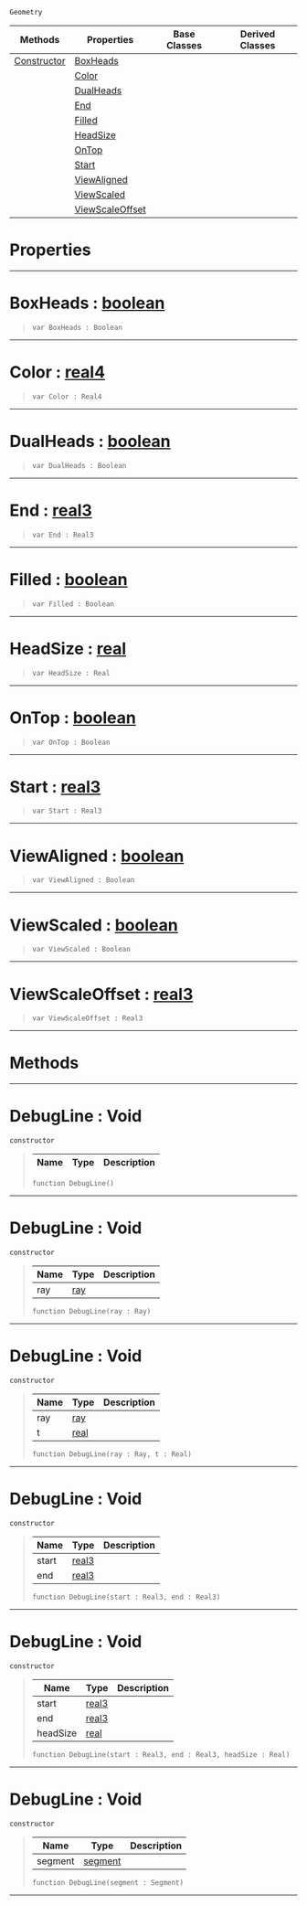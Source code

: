  `Geometry`

|Methods|Properties|Base Classes|Derived Classes|
|---|---|---|---|
|[ Constructor](https://github.com/zeroengineteam/ZeroDocs/blob/master/code_reference/class_reference/debugline.markdown#debugline-void)|[ BoxHeads](https://github.com/zeroengineteam/ZeroDocs/blob/master/code_reference/class_reference/debugline.markdown#boxheads-zero-engine-doc)| | |
| |[ Color](https://github.com/zeroengineteam/ZeroDocs/blob/master/code_reference/class_reference/debugline.markdown#color-zero-engine-docume)| | |
| |[ DualHeads](https://github.com/zeroengineteam/ZeroDocs/blob/master/code_reference/class_reference/debugline.markdown#dualheads-zero-engine-do)| | |
| |[ End](https://github.com/zeroengineteam/ZeroDocs/blob/master/code_reference/class_reference/debugline.markdown#end-zero-engine-document)| | |
| |[ Filled](https://github.com/zeroengineteam/ZeroDocs/blob/master/code_reference/class_reference/debugline.markdown#filled-zero-engine-docum)| | |
| |[ HeadSize](https://github.com/zeroengineteam/ZeroDocs/blob/master/code_reference/class_reference/debugline.markdown#headsize-zero-engine-doc)| | |
| |[ OnTop](https://github.com/zeroengineteam/ZeroDocs/blob/master/code_reference/class_reference/debugline.markdown#ontop-zero-engine-docume)| | |
| |[ Start](https://github.com/zeroengineteam/ZeroDocs/blob/master/code_reference/class_reference/debugline.markdown#start-zero-engine-docume)| | |
| |[ ViewAligned](https://github.com/zeroengineteam/ZeroDocs/blob/master/code_reference/class_reference/debugline.markdown#viewaligned-zero-engine)| | |
| |[ ViewScaled](https://github.com/zeroengineteam/ZeroDocs/blob/master/code_reference/class_reference/debugline.markdown#viewscaled-zero-engine-d)| | |
| |[ ViewScaleOffset](https://github.com/zeroengineteam/ZeroDocs/blob/master/code_reference/class_reference/debugline.markdown#viewscaleoffset-zero-eng)| | |


 #  Properties


---  
 #  BoxHeads : [boolean](https://github.com/zeroengineteam/ZeroDocs/blob/master/code_reference/zilch_base_types/boolean.markdown)

> 
> ``` lang=cpp, name=Zilch
> var BoxHeads : Boolean


---  
 #  Color : [real4](https://github.com/zeroengineteam/ZeroDocs/blob/master/code_reference/zilch_base_types/real4.markdown)

> 
> ``` lang=cpp, name=Zilch
> var Color : Real4


---  
 #  DualHeads : [boolean](https://github.com/zeroengineteam/ZeroDocs/blob/master/code_reference/zilch_base_types/boolean.markdown)

> 
> ``` lang=cpp, name=Zilch
> var DualHeads : Boolean


---  
 #  End : [real3](https://github.com/zeroengineteam/ZeroDocs/blob/master/code_reference/zilch_base_types/real3.markdown)

> 
> ``` lang=cpp, name=Zilch
> var End : Real3


---  
 #  Filled : [boolean](https://github.com/zeroengineteam/ZeroDocs/blob/master/code_reference/zilch_base_types/boolean.markdown)

> 
> ``` lang=cpp, name=Zilch
> var Filled : Boolean


---  
 #  HeadSize : [real](https://github.com/zeroengineteam/ZeroDocs/blob/master/code_reference/zilch_base_types/real.markdown)

> 
> ``` lang=cpp, name=Zilch
> var HeadSize : Real


---  
 #  OnTop : [boolean](https://github.com/zeroengineteam/ZeroDocs/blob/master/code_reference/zilch_base_types/boolean.markdown)

> 
> ``` lang=cpp, name=Zilch
> var OnTop : Boolean


---  
 #  Start : [real3](https://github.com/zeroengineteam/ZeroDocs/blob/master/code_reference/zilch_base_types/real3.markdown)

> 
> ``` lang=cpp, name=Zilch
> var Start : Real3


---  
 #  ViewAligned : [boolean](https://github.com/zeroengineteam/ZeroDocs/blob/master/code_reference/zilch_base_types/boolean.markdown)

> 
> ``` lang=cpp, name=Zilch
> var ViewAligned : Boolean


---  
 #  ViewScaled : [boolean](https://github.com/zeroengineteam/ZeroDocs/blob/master/code_reference/zilch_base_types/boolean.markdown)

> 
> ``` lang=cpp, name=Zilch
> var ViewScaled : Boolean


---  
 #  ViewScaleOffset : [real3](https://github.com/zeroengineteam/ZeroDocs/blob/master/code_reference/zilch_base_types/real3.markdown)

> 
> ``` lang=cpp, name=Zilch
> var ViewScaleOffset : Real3


---  
 #  Methods


---  
 #  DebugLine : Void

 `constructor`

> 
> |Name|Type|Description|
> |---|---|---|
> ``` lang=cpp, name=Zilch
> function DebugLine()
> ``` 


---  
 #  DebugLine : Void

 `constructor`

> 
> |Name|Type|Description|
> |---|---|---|
> |ray|[ray](https://github.com/zeroengineteam/ZeroDocs/blob/master/code_reference/class_reference/ray.markdown)| |
> ``` lang=cpp, name=Zilch
> function DebugLine(ray : Ray)
> ``` 


---  
 #  DebugLine : Void

 `constructor`

> 
> |Name|Type|Description|
> |---|---|---|
> |ray|[ray](https://github.com/zeroengineteam/ZeroDocs/blob/master/code_reference/class_reference/ray.markdown)| |
> |t|[real](https://github.com/zeroengineteam/ZeroDocs/blob/master/code_reference/zilch_base_types/real.markdown)| |
> ``` lang=cpp, name=Zilch
> function DebugLine(ray : Ray, t : Real)
> ``` 


---  
 #  DebugLine : Void

 `constructor`

> 
> |Name|Type|Description|
> |---|---|---|
> |start|[real3](https://github.com/zeroengineteam/ZeroDocs/blob/master/code_reference/zilch_base_types/real3.markdown)| |
> |end|[real3](https://github.com/zeroengineteam/ZeroDocs/blob/master/code_reference/zilch_base_types/real3.markdown)| |
> ``` lang=cpp, name=Zilch
> function DebugLine(start : Real3, end : Real3)
> ``` 


---  
 #  DebugLine : Void

 `constructor`

> 
> |Name|Type|Description|
> |---|---|---|
> |start|[real3](https://github.com/zeroengineteam/ZeroDocs/blob/master/code_reference/zilch_base_types/real3.markdown)| |
> |end|[real3](https://github.com/zeroengineteam/ZeroDocs/blob/master/code_reference/zilch_base_types/real3.markdown)| |
> |headSize|[real](https://github.com/zeroengineteam/ZeroDocs/blob/master/code_reference/zilch_base_types/real.markdown)| |
> ``` lang=cpp, name=Zilch
> function DebugLine(start : Real3, end : Real3, headSize : Real)
> ``` 


---  
 #  DebugLine : Void

 `constructor`

> 
> |Name|Type|Description|
> |---|---|---|
> |segment|[segment](https://github.com/zeroengineteam/ZeroDocs/blob/master/code_reference/class_reference/segment.markdown)| |
> ``` lang=cpp, name=Zilch
> function DebugLine(segment : Segment)
> ``` 


---  
 

 